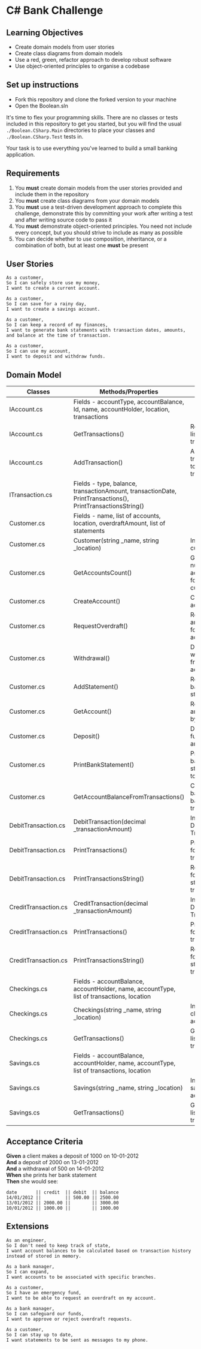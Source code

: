 # C# Bank Challenge

## Learning Objectives
- Create domain models from user stories
- Create class diagrams from domain models
- Use a red, green, refactor approach to develop robust software
- Use object-oriented principles to organise a codebase

## Set up instructions
- Fork this repository and clone the forked version to your machine
- Open the Boolean.sln

It's time to flex your programming skills. There are no classes or tests included in this repository to get you started, but you will find the usual `./Boolean.CSharp.Main` directories to place your classes and `./Boolean.CSharp.Test` tests in.

Your task is to use everything you've learned to build a small banking application.

## Requirements

1. You **must** create domain models from the user stories provided and include them in the repository
2. You **must** create class diagrams from your domain models
3. You **must** use a test-driven development approach to complete this challenge, demonstrate this by committing your work after writing a test and after writing source code to pass it
4. You **must** demonstrate object-oriented principles. You need not include every concept, but you should strive to include as many as possible
5. You can decide whether to use composition, inheritance, or a combination of both, but at least one **must** be present

## User Stories

```
As a customer,
So I can safely store use my money,
I want to create a current account.

As a customer,
So I can save for a rainy day,
I want to create a savings account.

As a customer,
So I can keep a record of my finances,
I want to generate bank statements with transaction dates, amounts, and balance at the time of transaction.

As a customer,
So I can use my account,
I want to deposit and withdraw funds.
```

## Domain Model

| Classes               | Methods/Properties                           | Scenario                                           | Outputs                          |
|-----------------------|----------------------------------------------|----------------------------------------------------|----------------------------------|
| IAccount.cs           | Fields - accountType, accountBalance, Id, name, accountHolder, location, transactions
| IAccount.cs           | GetTransactions()                            | Returning a list of transactions                   | List of transactions             |
| IAccount.cs           | AddTransaction()                             | Adding a transaction to the list of transactions   | Void                             |
| ITransaction.cs       | Fields - type, balance, transactionAmount, transactionDate,  PrintTransactions(), PrintTransactionsString() 
| Customer.cs           | Fields - name, list of accounts, location, overdraftAmount, list of statements
| Customer.cs           | Customer(string _name, string _location)     | Initializing a customer                            | Constructor                      |
| Customer.cs           | GetAccountsCount()                           | Getting the number of accounts for the customer    | Returns the number of accounts   |
| Customer.cs           | CreateAccount()                              | Creating an account                                | Void                             |
| Customer.cs           | RequestOverdraft()                           | Requesting an overdraft for an account             | Void                             |
| Customer.cs           | Withdrawal()                                 | Doing a withdrawal from an account                 | Void                             |
| Customer.cs           | AddStatement()                               | Receiving a bank statement                         | Void                             |
| Customer.cs           | GetAccount()                                 | Retrieving an account by its name                  | an account                       |
| Customer.cs           | Deposit()                                    | Depositing funds into an account                   | Void                             |
| Customer.cs           | PrintBankStatement()                         | Printing bank statement to console                 | Void                             |
| Customer.cs           | GetAccountBalanceFromTransactions()          | Calculating balance based on transactions          | returning the balance            |
| DebitTransaction.cs   | DebitTransaction(decimal _transactionAmount) | Initializing a Debit Transaction                   | Constructor                      |
| DebitTransaction.cs   | PrintTransactions()                          | Prints formatted transaction                       | Void                             |
| DebitTransaction.cs   | PrintTransactionsString()                    | Returns formatted string of transaction            | String rep of transactions       |
| CreditTransaction.cs  | CreditTransaction(decimal _transactionAmount)| Initializing a Debit Transaction                   | Constructor                      |
| CreditTransaction.cs  | PrintTransactions()                          | Prints formatted transaction                       | Void                             |
| CreditTransaction.cs  | PrintTransactionsString()                    | Returns formatted string of transaction            | String rep of transaction        |
| Checkings.cs          | Fields - accountBalance, accountHolder, name, accountType, list of transactions, location
| Checkings.cs          | Checkings(string _name, string _location)    | Initializing checkings account                     | Constructor                      |
| Checkings.cs          | GetTransactions()                            | Getting a list of transactions                     | Returns list of transactions     |
| Savings.cs            | Fields - accountBalance, accountHolder, name, accountType, list of transactions, location
| Savings.cs            | Savings(string _name, string _location)      | Initializing savings account                       | Constructor                      |
| Savings.cs            | GetTransactions()                            | Getting a list of transactions                     | List of transactions             |

                                                        


## Acceptance Criteria

**Given** a client makes a deposit of 1000 on 10-01-2012  
**And** a deposit of 2000 on 13-01-2012  
**And** a withdrawal of 500 on 14-01-2012  
**When** she prints her bank statement  
**Then** she would see:

```
date       || credit  || debit  || balance
14/01/2012 ||         || 500.00 || 2500.00
13/01/2012 || 2000.00 ||        || 3000.00
10/01/2012 || 1000.00 ||        || 1000.00
```

## Extensions

```
As an engineer,
So I don't need to keep track of state,
I want account balances to be calculated based on transaction history instead of stored in memory.

As a bank manager,
So I can expand,
I want accounts to be associated with specific branches.

As a customer,
So I have an emergency fund,
I want to be able to request an overdraft on my account.

As a bank manager,
So I can safeguard our funds,
I want to approve or reject overdraft requests.

As a customer,
So I can stay up to date,
I want statements to be sent as messages to my phone.
```


